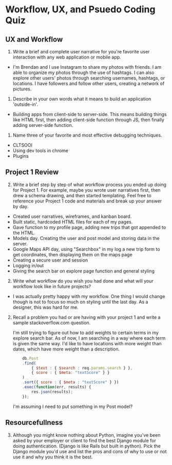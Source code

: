 # Workflow, UX, and Psuedo Coding Quiz

## UX and Workflow

1. Write a brief and complete user narrative for you're favorite user interaction with any web application or mobile app.

* I'm Brendan and I use Instagram to share my photos with friends. I am able to organize my photos through the use of hashtags. I can also explore other users' photos through searching usernames, hashtags, or locations. I have followers and follow other users, creating a network of pictures.

1. Describe in your own words what it means to build an application 'outside-in'.

* Building apps from client-side to server-side. This means building things like HTML first, then adding client-side function through JS, then finally adding server-side function.

1. Name three of your favorite and most effective debugging techniques.

* CLTSOOI
* Using dev tools in chrome
* Plugins

## Project 1 Review

2. Write a brief step by step of what workflow process you ended up doing for Project 1. For example, maybe you wrote user narratives first, then drew a schema drawing, and then started templating. Feel free to reference your Project 1 code and materials and break up your answer by day.

* Created user narratives, wireframes, and kanban board.
* Built static, hardcoded HTML files for each of my pages.
* Gave function to my profile page, adding new trips that got appended to the HTML.
* Models day. Creating the user and post model and storing data in the server.
*	Google Maps API day, using "Searchbox" in my log a new trip form to get coordinates, then displaying them on the maps page
* Creating a secure user and session
* Logging in/out
* Giving the search bar on explore page function and general styling

2. Write what workflow do you wish you had done and what will your workflow look like in future projects?

* I was actually pretty happy with my workflow. One thing I would change though is not to focus so much on styling until the last day. As a designer, this was hard for me.

2. Recall a problem you had or are having with your project 1 and write a sample stackoverflow.com question. 

	I'm still trying to figure out how to add weights to certain terms in my explore search bar.
	As of now, I am searching in a way where each term is given the same way. I'd like to have locations with more weight than dates, which have more weight than a description.
	```js
		db.Post
	    .find(
	        { $text : { $search : req.params.search } }, 
	        { score : { $meta: "textScore" } }
	    )
	    .sort({ score : { $meta : "textScore" } })
	    .exec(function(err, results) {
	        res.json(results);
	    });
	 ```
	 I'm assuming I need to put something in my Post model?

## Resourcefullness

3. Although you might know nothing about Python, imagine you've been asked by your employer or client to find the best Django module for doing authentication. (Django is like Rails but built in python). Pick the Django module you'd use and list the pros and cons of why to use or not use it and why you think it is the best.

